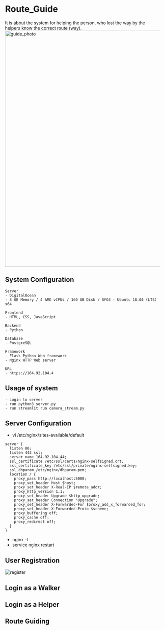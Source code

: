 # Route_Guide
It is about the system for helping the person, who lost the way by the helpers know the correct route (way).
<img width="766" alt="guide_photo" src="https://github.com/upc-hub/Route_Guide/assets/79504426/00724fdc-ebc8-4849-9d1d-1e77bd03e5c3">
## System Configuration
```
Server
- DigitalOcean
- 8 GB Memory / 4 AMD vCPUs / 160 GB Disk / SFO3 - Ubuntu 18.04 (LTS) x64

Frontend
- HTML, CSS, JavaScript

Backend
- Python

Database
- PostgreSQL

Framework
- Flask Python Web framework
- Nginx HTTP Web server

URL
- https://164.92.104.4
```

## Usage of system
```
- Login to server
- run python3 server.py
- run streamlit run camera_stream.py
```

## Server Configuration
- vi /etc/nginx/sites-available/default
```
server {
  listen 80;
  listen 443 ssl;
  server_name 164.92.104.44;
  ssl_certificate /etc/ssl/certs/nginx-selfsigned.crt;  
  ssl_certificate_key /etc/ssl/private/nginx-selfsigned.key;
  ssl_dhparam /etc/nginx/dhparam.pem;
  location / {
    proxy_pass http://localhost:5000;        
    proxy_set_header Host $host;
    proxy_set_header X-Real-IP $remote_addr;
    proxy_http_version 1.1;
    proxy_set_header Upgrade $http_upgrade;
    proxy_set_header Connection "Upgrade";
    proxy_set_header X-Forwarded-For $proxy_add_x_forwarded_for;
    proxy_set_header X-Forwarded-Proto $scheme;
    proxy_buffering off;
    proxy_cache off;
    proxy_redirect off;
  }
}
```
- nginx -t
- service nginx restart
## User Registration
![register](https://github.com/upc-hub/Route_Guide/assets/79504426/1f70d6ca-9594-46a0-a998-f263120f2ad3)

## Login as a Walker

## Login as a Helper

## Route Guiding
